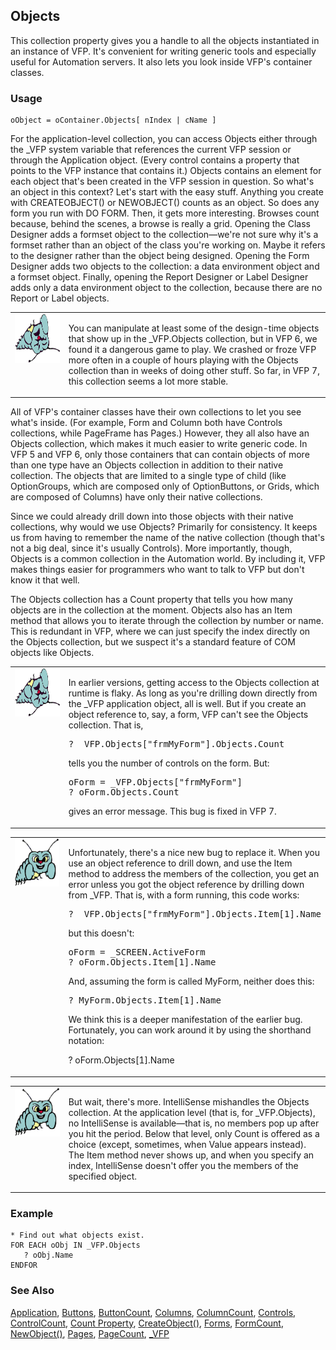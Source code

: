 ## Objects

This collection property gives you a handle to all the objects instantiated in an instance of VFP. It's convenient for writing generic tools and especially useful for Automation servers. It also lets you look inside VFP's container classes. 

### Usage

```foxpro
oObject = oContainer.Objects[ nIndex | cName ]
```

For the application-level collection, you can access Objects either through the _VFP system variable that references the current VFP session or through the Application object. (Every control contains a property that points to the VFP instance that contains it.) Objects contains an element for each object that's been created in the VFP session in question. So what's an object in this context? Let's start with the easy stuff. Anything you create with CREATEOBJECT() or NEWOBJECT() counts as an object. So does any form you run with DO FORM. Then, it gets more interesting. Browses count because, behind the scenes, a browse is really a grid. Opening the Class Designer adds a formset object to the collection&mdash;we're not sure why it's a formset rather than an object of the class you're working on. Maybe it refers to the designer rather than the object being designed. Opening the Form Designer adds two objects to the collection: a data environment object and a formset object. Finally, opening the Report Designer or Label Designer adds only a data environment object to the collection, because there are no Report or Label objects.

<table>
<tr>
  <td width="17%" valign="top">
<img width="95" height="78" src="fixbug1.gif">
  </td>
  <td width="83%">
  <p>You can manipulate at least some of the design-time objects that show up in the _VFP.Objects collection, but in VFP 6, we found it a dangerous game to play. We crashed or froze VFP more often in a couple of hours playing with the Objects collection than in weeks of doing other stuff. So far, in VFP 7, this collection seems a lot more stable.</p>
  </td>
 </tr>
</table>

All of VFP's container classes have their own collections to let you see what's inside. (For example, Form and Column both have Controls collections, while PageFrame has Pages.) However, they all also have an Objects collection, which makes it much easier to write generic code. In VFP 5 and VFP 6, only those containers that can contain objects of more than one type have an Objects collection in addition to their native collection. The objects that are limited to a single type of child (like OptionGroups, which are composed only of OptionButtons, or Grids, which are composed of Columns) have only their native collections.

Since we could already drill down into those objects with their native collections, why would we use Objects? Primarily for consistency. It keeps us from having to remember the name of the native collection (though that's not a big deal, since it's usually Controls). More importantly, though, Objects is a common collection in the Automation world. By including it, VFP makes things easier for programmers who want to talk to VFP but don't know it that well. 

The Objects collection has a Count property that tells you how many objects are in the collection at the moment. Objects also has an Item method that allows you to iterate through the collection by number or name. This is redundant in VFP, where we can just specify the index directly on the Objects collection, but we suspect it's a standard feature of COM objects like Objects.

<table>
<tr>
  <td width="17%" valign="top">
<img width="95" height="77" src="fixbug1.gif">
  </td>
  <td width="83%">
  <p>In earlier versions, getting access to the Objects collection at runtime is flaky. As long as you're drilling down directly from the _VFP application object, all is well. But if you create an object reference to, say, a form, VFP can't see the Objects collection. That is, </p>
<pre>? _VFP.Objects[&quot;frmMyForm&quot;].Objects.Count </pre>
  <p>tells you the number of controls on the form. But:</p>
<pre>oForm = _VFP.Objects[&quot;frmMyForm&quot;]
? oForm.Objects.Count</pre>
  <p>gives an error message. This bug is fixed in VFP 7.</p>
  </td>
 </tr>
</table>

<table>
<tr>
  <td width="17%" valign="top">
<img width="95" height="77" src="bug.gif">
  </td>
  <td width="83%">
  <p>Unfortunately, there's a nice new bug to replace it. When you use an object reference to drill down, and use the Item method to address the members of the collection, you get an error unless you got the object reference by drilling down from _VFP. That is, with a form running, this code works:</p>
<pre>? _VFP.Objects[&quot;frmMyForm&quot;].Objects.Item[1].Name</pre>
  <p>but this doesn't:</p>
<pre>oForm = _SCREEN.ActiveForm
? oForm.Objects.Item[1].Name</pre>
  <p>And, assuming the form is called MyForm, neither does this:</p>
<pre>? MyForm.Objects.Item[1].Name</pre>
  <p>We think this is a deeper manifestation of the earlier bug. Fortunately, you can work around it by using the shorthand notation:</p>
  <p>? oForm.Objects[1].Name</p>
  </td>
 </tr>
</table>

<table>
<tr>
  <td width="17%" valign="top">
<img  width="95" height="78" src="bug.gif">
  </td>
  <td width="83%">
  <p>But wait, there's more. IntelliSense mishandles the Objects collection. At the application level (that is, for _VFP.Objects), no IntelliSense is available&mdash;that is, no members pop up after you hit the period. Below that level, only Count is offered as a choice (except, sometimes, when Value appears instead). The Item method never shows up, and when you specify an index, IntelliSense doesn't offer you the members of the specified object.</p>
  </td>
 </tr>
</table>

### Example

```foxpro
* Find out what objects exist.
FOR EACH oObj IN _VFP.Objects
   ? oObj.Name
ENDFOR
```
### See Also

[Application](s4g683.md), [Buttons](s4g466.md), [ButtonCount](s4g466.md), [Columns](s4g467.md), [ColumnCount](s4g467.md), [Controls](s4g456.md), [ControlCount](s4g456.md), [Count Property](s4g743.md), [CreateObject()](s4g347.md), [Forms](s4g457.md), [FormCount](s4g457.md), [NewObject()](s4g347.md), [Pages](s4g461.md), [PageCount](s4g461.md), [_VFP](s4g683.md)